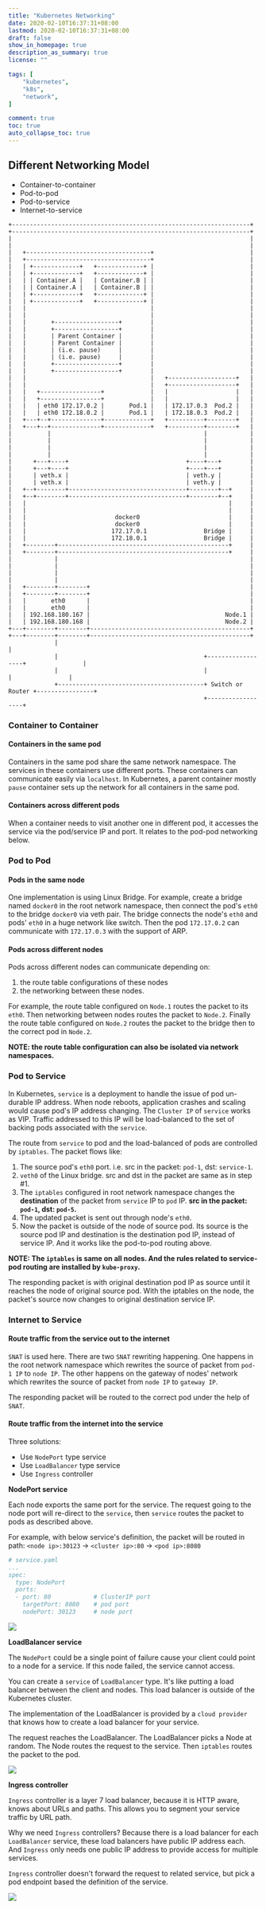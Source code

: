 ```yaml
---
title: "Kubernetes Networking"
date: 2020-02-10T16:37:31+08:00
lastmod: 2020-02-10T16:37:31+08:00
draft: false
show_in_homepage: true
description_as_summary: true
license: ""

tags: [
    "kubernetes",
    "k8s",
    "network",
]

comment: true
toc: true
auto_collapse_toc: true
---
```


## Different Networking Model

- Container-to-container
- Pod-to-pod
- Pod-to-service
- Internet-to-service

```console
+-------------------------------------------------------------------+         +-------------------------------------------------------------------+
|                                                                   |         |                                                                   |
|   +-----------------------------------+                           |         |   +-----------------------------------+                           |
|   | +-------------+   +-------------+ |                           |         |   | +-------------+   +-------------+ |                           |
|   | | Container.A |   | Container.B | |                           |         |   | | Container.A |   | Container.B | |                           |
|   | +-------------+   +-------------+ |                           |         |   | +-------------+   +-------------+ |                           |
|   |                                   |                           |         |   |                                   |                           |
|   |       +------------------+        |                           |         |   |       +------------------+        |                           |
|   |       | Parent Container |        |                           |         |   |       | Parent Container |        |                           |
|   |       | (i.e. pause)     |        |                           |         |   |       | (i.e. pause)     |        |                           |
|   |       +------------------+        |                           |         |   |       +------------------+        |                           |
|   |                                   |   +-------------------+   |         |   |                                   |   +-------------------+   |
|   |   +-----------------+             |   |                   |   |         |   |   +-----------------+             |   |                   |   |
|   |   | eth0 172.17.0.2 |       Pod.1 |   | 172.17.0.3  Pod.2 |   |         |   |   | eth0 172.18.0.2 |       Pod.1 |   | 172.18.0.3  Pod.2 |   |
|   +---+--+--------------+-------------+   +----------+--------+   |         |   +---+--+--------------+-------------+   +----------+--------+   |
|          |                                           |            |         |          |                                           |            |
|          |                                           |            |         |          |                                           |            |
|      +---+----+                                 +----+---+        |         |      +---+----+                                 +----+---+        |
|      | veth.x |                                 | veth.y |        |         |      | veth.x |                                 | veth.y |        |
|   +--+--------+---------------------------------+--------+--+     |         |   +--+--------+---------------------------------+--------+--+     |
|   |                                                         |     |         |   |                                                         |     |
|   |                         docker0                         |     |         |   |                         docker0                         |     |
|   |                        172.17.0.1                Bridge |     |         |   |                        172.18.0.1                Bridge |     |
|   +--------+------------------------------------------------+     |         |   +--------+------------------------------------------------+     |
|            |                                                      |         |            |                                                      |
|            |                                                      |         |            |                                                      |
|   +--------+--------+                                             |         |   +--------+--------+                                             |
|   |       eth0      |                                             |         |   |       eth0      |                                             |
|   | 192.168.180.167 |                                      Node.1 |         |   | 192.168.180.168 |                                      Node.2 |
+---+--------+--------+---------------------------------------------+         +---+--------+--------+---------------------------------------------+
             |                                                                             |
             |                                         +------------------+                |
             |                                         |                  |                |
             +-----------------------------------------+ Switch or Router +----------------+
                                                       +------------------+

```

### Container to Container

#### Containers in the same pod
Containers in the same pod share the same network namespace. The services in these containers use different ports. These containers can communicate easily via `localhost`. In Kubernetes, a parent container mostly `pause` container sets up the network for all containers in the same pod.

#### Containers across different pods
When a container needs to visit another one in different pod, it accesses the service via the pod/service IP and port. It relates to the pod-pod networking below.

### Pod to Pod

#### Pods in the same node

One implementation is using Linux Bridge. For example, create a bridge named `docker0` in the root network namespace, then connect the pod's `eth0` to the bridge `docker0` via veth pair. The bridge connects the node's `eth0` and pods' `eth0` in a huge network like switch. Then the pod `172.17.0.2` can communicate with `172.17.0.3` with the support of ARP.

#### Pods across different nodes

Pods across different nodes can communicate depending on:
1. the route table configurations of these nodes
2. the networking between these nodes.

For example, the route table configured on `Node.1` routes the packet to its `eth0`. Then networking between nodes routes the packet to `Node.2`. Finally the route table configured on `Node.2` routes the packet to the bridge then to the correct pod in `Node.2`.

**NOTE: the route table configuration can also be isolated via network namespaces.**

### Pod to Service

In Kubernetes, `service` is a deployment to handle the issue of pod un-durable IP address. When node reboots, application crashes and scaling would cause pod's IP address changing. The `Cluster IP` of `service` works as VIP. Traffic addressed to this IP will be load-balanced to the set of backing pods associated with the `service`.

The route from `service` to pod and the load-balanced of pods are controlled by `iptables`. The packet flows like:
1. The source pod's `eth0` port. i.e. src in the packet: `pod-1`, dst: `service-1`.
2. `veth0` of the Linux bridge. src and dst in the packet are same as in step #1.
3. The `iptables` configured in root network namespace changes the **destination** of the packet from `service` IP to `pod` IP. **src in the packet: `pod-1`, dst: `pod-5`.**
4. The updated packet is sent out through node's `eth0`.
5. Now the packet is outside of the node of source pod. Its source is the source pod IP and destination is the destination pod IP, instead of service IP. And it works like the pod-to-pod routing above.

**NOTE: The `iptables` is same on all nodes. And the rules related to service-pod routing are installed by `kube-proxy`.**

The responding packet is with original destination pod IP as source until it reaches the node of original source pod. With the iptables on the node, the packet's source now changes to original destination service IP.

### Internet to Service

#### Route traffic from the service out to the internet

`SNAT` is used here.
There are two `SNAT` rewriting happening. One happens in the root network namespace which rewrites the source of packet from `pod-1 IP` to `node IP`. The other happens on the gateway of nodes' network which rewrites the source of packet from `node IP` to `gateway IP`.

The responding packet will be routed to the correct pod under the help of `SNAT`.

#### Route traffic from the internet into the service

Three solutions:
- Use `NodePort` type service
- Use `LoadBalancer` type service
- Use `Ingress` controller

**NodePort service**

Each node exports the same port for the service. The request going to the node port will re-direct to the `service`, then `service` routes the packet to pods as described above.

For example, with below service's definition, the packet will be routed in path: `<node ip>:30123` -> `<cluster ip>:80` -> `<pod ip>:8080`

```yaml
# service.yaml
...
spec:
  type: NodePort
  ports:
  - port: 80            # ClusterIP port
    targetPort: 8080    # pod port
    nodePort: 30123     # node port
```

![](/forgetful/images/kubernetes-networking-nodeport.png)

**LoadBalancer service**

The `NodePort` could be a single point of failure cause your client could point to a node for a service. If this node failed, the service cannot access.

You can create a `service` of `LoadBalancer` type. It's like putting a load balancer between the client and nodes. This load balancer is outside of the Kubernetes cluster.

The implementation of the LoadBalancer is provided by a `cloud provider` that knows how to create a load balancer for your service.

The request reaches the LoadBalancer. The LoadBalancer picks a Node at random. The Node routes the request to the service. Then `iptables` routes the packet to the pod.

![](/forgetful/images/kubernetes-networking-loadbalancer.png)

**Ingress controller**

`Ingress` controller is a layer 7 load balancer, because it is HTTP aware, knows about URLs and paths. This allows you to segment your service traffic by URL path.

Why we need `Ingress` controllers? Because there is a load balancer for each `LoadBalancer` service, these load balancers have public IP address each. And `Ingress` only needs one public IP address to provide access for multiple services.

`Ingress` controller doesn't forward the request to related service, but pick a pod endpoint based the definition of the service.

![](/forgetful/images/kubernetes-networking-ingress.png)